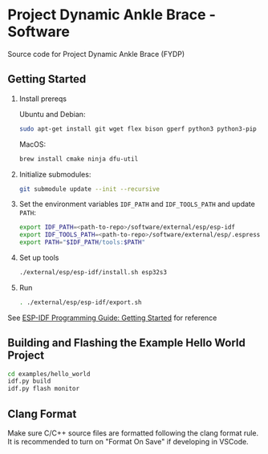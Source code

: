 # Project Dynamic Ankle Brace - Software
Source code for Project Dynamic Ankle Brace (FYDP)

## Getting Started

1. Install prereqs

    Ubuntu and Debian:
    ```bash
    sudo apt-get install git wget flex bison gperf python3 python3-pip python3-venv cmake ninja-build ccache libffi-dev libssl-dev dfu-util libusb-1.0-0
    ```
    MacOS:
    ```bash
    brew install cmake ninja dfu-util
    ```

2. Initialize submodules:
    ```bash
    git submodule update --init --recursive
    ```

3. Set the environment variables `IDF_PATH` and `IDF_TOOLS_PATH` and update `PATH`:
    ```bash
    export IDF_PATH=<path-to-repo>/software/external/esp/esp-idf
    export IDF_TOOLS_PATH=<path-to-repo>/software/external/esp/.espressif
    export PATH="$IDF_PATH/tools:$PATH"
    ```

4. Set up tools
    ```bash
    ./external/esp/esp-idf/install.sh esp32s3
    ```

5. Run
    ```bash
    . ./external/esp/esp-idf/export.sh
    ```

See [ESP-IDF Programming Guide: Getting Started](https://docs.espressif.com/projects/esp-idf/en/latest/esp32s3/get-started/linux-macos-setup.html#get-started-linux-macos-first-steps) for reference

## Building and Flashing the Example Hello World Project

```bash
cd examples/hello_world
idf.py build
idf.py flash monitor
```

## Clang Format

Make sure C/C++ source files are formatted following the clang format rule. It is recommended to turn on "Format On Save" if developing in VSCode.
